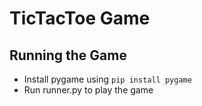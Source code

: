 # TicTacToe Game
## Running the Game

- Install pygame using `pip install pygame`
- Run runner.py to play the game